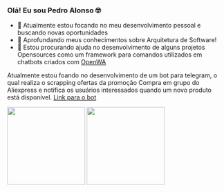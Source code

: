### Olá! Eu sou Pedro Alonso 🤓

- 🔭 Atualmente estou focando no meu desenvolvimento pessoal e buscando novas oportunidades
- 🌱 Aprofundando meus conhecimentos sobre Arquitetura de Software!
- 👯 Estou procurando ajuda no desenvolvimento de alguns projetos Opensources como um framework para comandos utilizados em chatbots criados com [OpenWA](https://github.com/open-wa/wa-automate-nodejs)

Atualmente estou foando no desenvolvimento de um bot para telegram, o qual realiza o scrapping ofertas da promoção Compra em grupo do Aliexpress e notifica os usuários interessados quando um novo produto está disponível. [Link para o bot](https://t.me/CompraNoAliBot?start=start)

<div>
  <img height="180em" src="https://github-readme-stats.vercel.app/api?username=phaalonso&show_icons=true&theme=dark&include_all_commits=true&count_private=true">
  <img height="180em" src="https://github-readme-stats.vercel.app/api/top-langs/?username=phaalonso&layout=compact&theme=dark">
</div>
